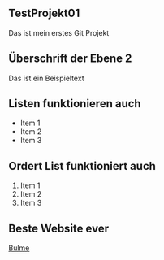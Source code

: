 ## TestProjekt01
Das ist mein erstes Git Projekt
## Überschrift der Ebene 2
Das ist ein Beispieltext 
## Listen funktionieren auch
- Item 1 
- Item 2
- Item 3
## Ordert List funktioniert auch
1. Item 1
1. Item 2
1. Item 3
## Beste Website ever
[Bulme](http://www.bulme.at)
